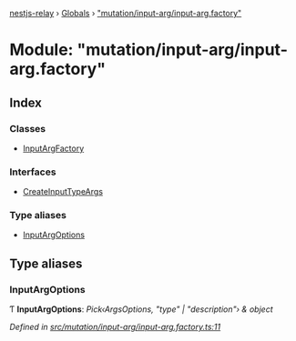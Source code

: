 [nestjs-relay](../README.md) › [Globals](../globals.md) › ["mutation/input-arg/input-arg.factory"](_mutation_input_arg_input_arg_factory_.md)

# Module: "mutation/input-arg/input-arg.factory"

## Index

### Classes

* [InputArgFactory](../classes/_mutation_input_arg_input_arg_factory_.inputargfactory.md)

### Interfaces

* [CreateInputTypeArgs](../interfaces/_mutation_input_arg_input_arg_factory_.createinputtypeargs.md)

### Type aliases

* [InputArgOptions](_mutation_input_arg_input_arg_factory_.md#inputargoptions)

## Type aliases

###  InputArgOptions

Ƭ **InputArgOptions**: *Pick‹ArgsOptions, "type" | "description"› & object*

*Defined in [src/mutation/input-arg/input-arg.factory.ts:11](https://github.com/rogerballard/nestjs-relay/blob/e8933db/src/mutation/input-arg/input-arg.factory.ts#L11)*
